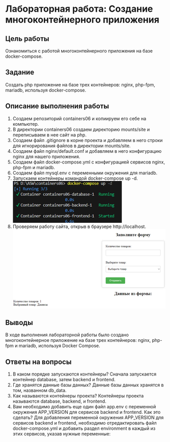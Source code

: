 # Лабораторная работа: Создание многоконтейнерного приложения

## Цель работы
Ознакомиться с работой многоконтейнерного приложения на базе docker-compose.

## Задание
Создать php приложение на базе трех контейнеров: nginx, php-fpm, mariadb, используя docker-compose.

## Описание выполнения работы 
1. Создаем репозиторий containers06 и копиируем его себе на компьютер.
2. В директории containers06 создаем директорию mounts/site и переписываем в нее сайт на php.
3. Создаем файл .gitignore в корне проекта и добавляем в него строки для игнорирования файлов в директории mounts/site.
4. Создаем файл nginx/default.conf и добавляем в него конфигурацию nginx для нашего приложения.
5. Создаем файл docker-compose.yml с конфигурацией сервисов nginx, php-fpm и mariadb.
6. Создаем файл mysql.env с переменными окружения для mariadb.
7. Запускаем контейнеры командой docker-compose up -d.
![1](./a.png)
8. Проверяем работу сайта, открыв в браузере http://localhost.
![2](./d.png)

## Выводы
В ходе выполнения лабораторной работы было создано многоконтейнерное приложение на базе трех контейнеров: nginx, php-fpm и mariadb, используя Docker Compose.

## Ответы на вопросы
1. В каком порядке запускаются контейнеры? Сначала запускается контейнер database, затем backend и frontend.
2. Где хранятся данные базы данных? Данные базы данных хранятся в том, названном db_data.
3. Как называются контейнеры проекта? Контейнеры проекта называются database, backend, и frontend.
4. Вам необходимо добавить еще один файл app.env с переменной окружения APP_VERSION для сервисов backend и frontend. Как это сделать? Для добавления переменной окружения APP_VERSION для сервисов backend и frontend, необходимо отредактировать файл docker-compose.yml и добавить раздел environment в каждый из этих сервисов, указав нужные переменные:
